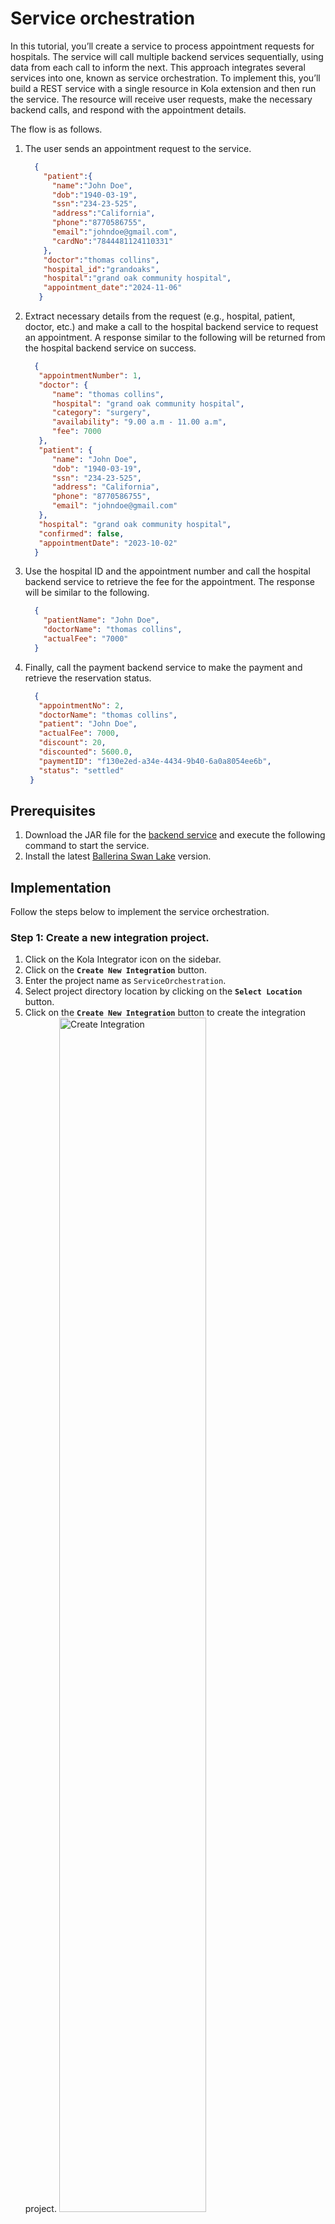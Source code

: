 # Service orchestration

In this tutorial, you’ll create a service to process appointment requests for hospitals. The service will call multiple backend services sequentially, using data from each call to inform the next. This approach integrates several services into one, known as service orchestration.
To implement this, you’ll build a REST service with a single resource in Kola extension and then run the service. The resource will receive user requests, make the necessary backend calls, and respond with the appointment details.

The flow is as follows.

1. The user sends an appointment request to the service.
    ```json
      {
        "patient":{
          "name":"John Doe",
          "dob":"1940-03-19",
          "ssn":"234-23-525",
          "address":"California",
          "phone":"8770586755",
          "email":"johndoe@gmail.com",
          "cardNo":"7844481124110331"
        },
        "doctor":"thomas collins",
        "hospital_id":"grandoaks",
        "hospital":"grand oak community hospital",
        "appointment_date":"2024-11-06"
       }
    ```
2. Extract necessary details from the request (e.g., hospital, patient, doctor, etc.) and make a call to the hospital backend service to request an appointment. A response similar to the following will be returned from the hospital backend service on success. 
    ```json
      {
       "appointmentNumber": 1,
       "doctor": {
          "name": "thomas collins",
          "hospital": "grand oak community hospital",
          "category": "surgery",
          "availability": "9.00 a.m - 11.00 a.m",
          "fee": 7000
       },
       "patient": {
          "name": "John Doe",
          "dob": "1940-03-19",
          "ssn": "234-23-525",
          "address": "California",
          "phone": "8770586755",
          "email": "johndoe@gmail.com"
       },
       "hospital": "grand oak community hospital",
       "confirmed": false,
       "appointmentDate": "2023-10-02"
      }
    ```
3. Use the hospital ID and the appointment number and call the hospital backend service to retrieve the fee for the appointment. The response will be similar to the following.
    ```json
      {
        "patientName": "John Doe",
        "doctorName": "thomas collins",
        "actualFee": "7000"
      }
    ```
4. Finally, call the payment backend service to make the payment and retrieve the reservation status.
   ```json
     {
      "appointmentNo": 2,
      "doctorName": "thomas collins",
      "patient": "John Doe",
      "actualFee": 7000,
      "discount": 20,
      "discounted": 5600.0,
      "paymentID": "f130e2ed-a34e-4434-9b40-6a0a8054ee6b",
      "status": "settled"
    }
   ```

## Prerequisites
1. Download the JAR file for the [backend service](https://github.com/ballerina-guides/integration-tutorials/blob/main/backends/hospital-service/hospitalservice.jar) and execute the following command to start the service.
2. Install the latest [Ballerina Swan Lake](https://ballerina.io/downloads/) version.

## Implementation
Follow the steps below to implement the service orchestration.

### Step 1: Create a new integration project.
1. Click on the Kola Integrator icon on the sidebar.
2. Click on the **`Create New Integration`** button.
3. Enter the project name as `ServiceOrchestration`.
4. Select project directory location by clicking on the **`Select Location`** button.
5. Click on the **`Create New Integration`** button to create the integration project.
    <a href="{{base_path}}/assets/img/service-orchestration/create-integration.png"><img src="{{base_path}}/assets/img/service-orchestration/create-integration.png" alt="Create Integration" width="70%"></a>

### Step 2: Create a HTTP service.
1. In the design view, click on the **`Add Construct`** button.
2. Select **`Service`** from the menu.
3. Select **`HTTP Service`** from the Service Type dropdown.
4. Select **`Design From Scratch`** option.
5. Enter the service name as `HealthCare`, path as `/healthcare`, and `8290` as the port.
6. Click on the **`Add Service`** button.

### Step 3: Define types
1. Click on the **`Add Construct`** button and select **`Type`**.
2. Select **`Import a JSON`** from the Type dropdown.
3. Generate record types corresponding to the response from the hospital backend service by providing a sample of the expected JSON payload.
    ```json
    {
        "appointmentNumber": 1,
        "doctor": {
            "name": "thomas collins",
            "hospital": "grand oak community hospital",
            "category": "surgery",
            "availability": "9.00 a.m - 11.00 a.m",
            "fee": 7000.0
        },
        "patient": {
            "name": "John Doe",
            "dob": "1940-03-19",
            "ssn": "234-23-525",
            "address": "California",
            "phone": "8770586755",
            "email": "johndoe@gmail.com"
        },
        "hospital": "grand oak community hospital",
        "confirmed": false,
        "appointmentDate": "2023-10-02"
    }
    ```
4. Click on the **`Create Type`** button to create the new type with the specified configurations.
   <a href="{{base_path}}/assets/img/message-routing/types.png"><img src="{{base_path}}/assets/img/message-routing/types.png" alt="Create Type" width="70%"></a>

### Step 4: Add connectors
1. Navigate to design view and click on the **`Add Connector`** button.
2. Search and select the **`HTTP`** connector.
3. Enter the connector name as `hospitalServicesEP`, URL as `http://localhost:9090`, and config as `{}`.
<a href="{{base_path}}/assets/img/service-orchestration/add-connector.gif"><img src="{{base_path}}/assets/img/service-orchestration/add-connector.gif" alt="Add Connector" width="70%"></a>
4. Add another connector for the payment backend service with the URL `http://localhost:9090/healthcare/payments` and the name `paymentEP`, and config as `{}`.    
<a href="{{base_path}}/assets/img/service-orchestration/connectors.png"><img src="{{base_path}}/assets/img/service-orchestration/connectors.png" alt="Connectors" width="70%"></a>

???+ info "HTTP Connector"
    To learn more about HTTP client, see [Ballerina HTTP Client](https://ballerina.io/learn/by-example/http-client-send-request-receive-response/).
    See supported client configurations in the [HTTP Client Configurations](https://central.ballerina.io/ballerina/http/2.12.2#ClientConfiguration).

### Step 5: Design the resource
1. The service will be generated with a default resource named `greeting`. Click on the service to view and update the resource details.
2. Click on three dots that appear in front of the `greeting` resource and select edit to view and update the resource details.
3. Define an HTTP resource that allows the **`POST`** operation on the resource path `categories/[string category]/reserve` and accepts the category path parameter (corresponding to the specialization). 
4. Add **`ReservationRequest`** as a parameter indicating that the resource expects a `JSON` object corresponding to **`ReservationRequest`** as the payload. 
5. Add `ReservationStatus`, `http:NotFound`, and `http:InternalServerError` as the response types.
   <a href="{{base_path}}/assets/img/service-orchestration/resource.gif"><img src="{{base_path}}/assets/img/service-orchestration/resource.gif" alt="Resource" width="70%"></a>
6. Click on the **`Save`** button to save the resource.   
   <a href="{{base_path}}/assets/img/service-orchestration/resource-edit.png"><img src="{{base_path}}/assets/img/service-orchestration/resource-edit.png" alt="Resource" width="70%"></a>

### Step 6: Implement the orchestration logic
1. Click on the `categories/[string category]/reserve` resource to navigate to the resource implementation designer view.
2. Hover to the arrow after start and click the ➕ button to add a new action to the resource.
3. Select **`Variable`** from the node panel on the left. This variable will be used to store the request payload for the hospital service.
4. Change the variable name to `hospitalRequset`, type as `json` and expression:
    ```ballerina
         {
         patient:{
             name: reservation.patient.name,
             dob: reservation.patient.dob,
             ssn: reservation.patient.ssn,
             address: reservation.patient.address,
             phone: reservation.patient.phone,
             email: reservation.patient.email
          }
         doctor: reservation.doctor,
         hospital: reservation.hospital,
         appointment_date: reservation.appointment_date
        }
    ```
5. Click on the **`Save`** button to add the variable.   
<a href="{{base_path}}/assets/img/service-orchestration/variable.png"><img src="{{base_path}}/assets/img/service-orchestration/variable.png" alt="Variable" width="70%"></a>
6. Click ➕ sign and select **`hospitalServicesEP`** connector from the node panel.
7. Select **`post`** from the dropdown. Then, fill in the required fields with the values given below and click **`Save`**.

      |Field| Value                                                                 |
      |---|-----------------------------------------------------------------------|
      |Variable Name| `appointment`                                                         |
      |Variable Type| `Appointment`                                                         |
      |Resource Path| `"/[payload.hospital_id]/categories/" + category + "/reserve"` |
      |message| `hospitalRequset`                                                     |

   <a href="{{base_path}}/assets/img/service-orchestration/post-request.png"><img src="{{base_path}}/assets/img/service-orchestration/post-request.png" alt="Hospital Service Request" width="70%"></a>   
8. Click on the ➕ sign and select **`Variable`** from the node panel. Add a variable named `appointmentNumber` with the type **`int`** and expression `appointment.appointmentNumber`.  
<a href="{{base_path}}/assets/img/service-orchestration/appointment.png"><img src="{{base_path}}/assets/img/service-orchestration/appointment.png" alt="Appointment Number" width="70%"></a>   
9. Let's add another connector to get the fee for the appointment. Click on the ➕ sign and select **`hospitalServicesEP`** connector from the node panel.  
10. Select **`get`** from the dropdown. Then, fill in the required fields with the values given below and click **`Save`**.

   |Field| Value                                                            |
   |---|------------------------------------------------------------------|
   |Variable Name| `fee`                                                            |
   |Variable Type| `Fee`                                                            |
   |Resource Path| `/[reservation.hospital_id]/categories/appointments/[appointmentNumber]/fee` |

   <a href="{{base_path}}/assets/img/service-orchestration/fee.png"><img src="{{base_path}}/assets/img/service-orchestration/fee.png" alt="Hospital Service Request" width="70%"></a>  
11. Click on the ➕ sign and select **`Variable`** from the node panel. Add a variable named `actualFee` with the type **`decimal`** and expression `decimal:fromString(fee.actualFee)`.
12. Create another new to prepare the payment request. Click on the ➕ sign and select **`Variable`** from the node panel. Add a variable named `paymentRequest` with the type **`json`** and expression as follows.
    ```ballerina
    {
        appointmentNumber: appointmentNumber,
        doctor: appointment.doctor.toJson(),
        patient: appointment.patient.toJson(),
        fee: actualFee,
        confirmed: false,
        card_number: reservation.patient.cardNo
    }
    ```
   <a href="{{base_path}}/assets/img/service-orchestration/payment-request.png"><img src="{{base_path}}/assets/img/service-orchestration/payment-request.png" alt="Payment Request" width="70%"></a>  
13. Let's add another connector action to make the payment. Click on the ➕ sign and select **`paymentEP`** connector from the node panel.   
14. Select **`post`** from the dropdown. Then, fill in the required fields with the values given below and click **`Save`**.

   |Field| Value            |
         |---|------------------|
   |Variable Name| `status`         |
   |Variable Type| `ReservationStatus`        |
   |Resource Path| `"/"` |
   |message| `paymentRequest` |

   <a href="{{base_path}}/assets/img/service-orchestration/payment.png"><img src="{{base_path}}/assets/img/service-orchestration/payment.png" alt="Payment" width="70%"></a>  
15. Click on the ➕ sign and select **`Return`** from the node panel. Add the `status` variable to the return node.

### Step 7: Run the service
1. Click on the **`Run`** button to start the service.
2. Start the backend service by executing the following command.
    ```bash
    $ bal run hospitalservice.jar
    ```
3. Click on the **`Run`**  on the run button (▶️) in the top right corner to run the service.
4. The service will start and the service will be available at `http://localhost:8290/healthcare/categories/[category]/reserve`.
5. Use a tool like [Postman](https://www.postman.com/) to send a POST request to the service with the following payload.
   ```bash
    curl -X POST "http://localhost:8290/healthcare/categories/surgery/reserve" \
    -H "Content-Type: application/json" \
    -d '{
    "patient": {
      "name": "John Doe",
      "dob": "1940-03-19",
      "ssn": "234-23-525",
      "address": "California",
      "phone": "8770586755",
      "email": "johndoe@gmail.com",
      "cardNo": "7844481124110331"
     },
     "doctor": "thomas collins",
     "hospital_id": "grandoak",
     "hospital": "grand oak community hospital",
     "appointment_date": "2023-10-02"
    }'
   ```
6. The response will be similar to the following.
   ```json
    {"appointmentNo":1, "doctorName":"thomas collins", "patient":"John Doe", "actualFee":7000.0, "discount":20, "discounted":5600.0, "paymentID":"e560ea82-1c42-4972-a471-af5c1ad4995f", "status":"settled"}%
   ```